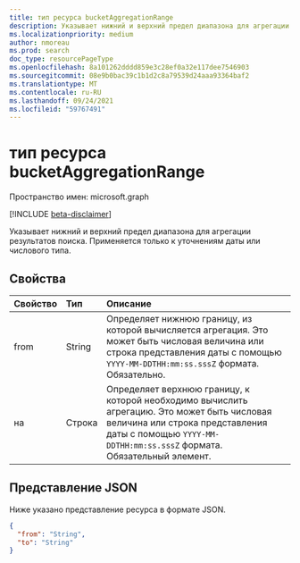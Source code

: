 ```yaml
---
title: тип ресурса bucketAggregationRange
description: Указывает нижний и верхний предел диапазона для агрегации результатов поиска. Применяется только к переработчикам датного или числимого типа
ms.localizationpriority: medium
author: nmoreau
ms.prod: search
doc_type: resourcePageType
ms.openlocfilehash: 8a101262dddd859e3c28ef0a32e117dee7546903
ms.sourcegitcommit: 08e9b0bac39c1b1d2c8a79539d24aaa93364baf2
ms.translationtype: MT
ms.contentlocale: ru-RU
ms.lasthandoff: 09/24/2021
ms.locfileid: "59767491"
---
```

# <a name="bucketaggregationrange-resource-type"></a>тип ресурса bucketAggregationRange

Пространство имен: microsoft.graph

[!INCLUDE [beta-disclaimer](../../includes/beta-disclaimer.md)]

Указывает нижний и верхний предел диапазона для агрегации результатов поиска. Применяется только к уточнениям даты или числового типа.

## <a name="properties"></a>Свойства

| Свойство     | Тип        | Описание |
|:-------------|:------------|:------------|
|from|String| Определяет нижнюю границу, из которой вычисляется агрегация. Это может быть числовая величина или строка представления даты с помощью `YYYY-MM-DDTHH:mm:ss.sssZ` формата. Обязательно.|
|на|Строка| Определяет верхнюю границу, к которой необходимо вычислить агрегацию. Это может быть числовая величина или строка представления даты с помощью `YYYY-MM-DDTHH:mm:ss.sssZ` формата. Обязательный элемент.|

## <a name="json-representation"></a>Представление JSON

Ниже указано представление ресурса в формате JSON.

<!-- {
  "blockType": "resource",
  "optionalProperties": [

  ],
  "@odata.type": "microsoft.graph.bucketAggregationRange",
  "baseType": null
}-->

```json
{
  "from": "String",
  "to": "String"
}
```
